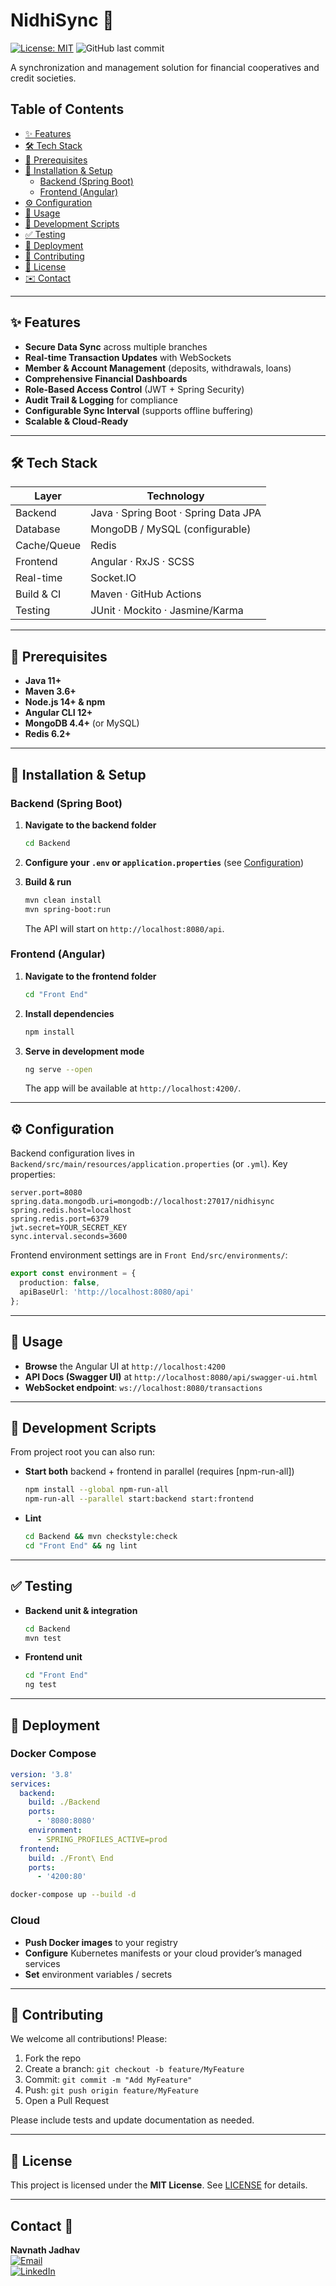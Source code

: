 # NidhiSync 🔄

[![License: MIT](https://img.shields.io/badge/License-MIT-yellow.svg)](https://opensource.org/licenses/MIT)
![GitHub last commit](https://img.shields.io/github/last-commit/Navnathjadhav08/NidhiSync)

A synchronization and management solution for financial cooperatives and credit societies.


## Table of Contents

- [✨ Features](#✨-features)  
- [🛠 Tech Stack](#🛠-tech-stack)  
- [💾 Prerequisites](#💾-prerequisites)  
- [🚀 Installation & Setup](#🚀-installation--setup)  
  - [Backend (Spring Boot)](#backend-springboot)  
  - [Frontend (Angular)](#frontend-angular)  
- [⚙️ Configuration](#⚙️-configuration)  
- [🏃 Usage](#🏃-usage)  
- [🔄 Development Scripts](#🔄-development-scripts)  
- [✅ Testing](#✅-testing)  
- [🚢 Deployment](#🚢-deployment)  
- [🤝 Contributing](#🤝-contributing)  
- [📄 License](#📄-license)  
- [✉️ Contact](#✉️-contact)  

---

## ✨ Features

- **Secure Data Sync** across multiple branches  
- **Real-time Transaction Updates** with WebSockets  
- **Member & Account Management** (deposits, withdrawals, loans)  
- **Comprehensive Financial Dashboards**  
- **Role-Based Access Control** (JWT + Spring Security)  
- **Audit Trail & Logging** for compliance  
- **Configurable Sync Interval** (supports offline buffering)  
- **Scalable & Cloud-Ready**  

---

## 🛠 Tech Stack

| Layer       | Technology                   |
| ----------- | ---------------------------- |
| Backend     | Java · Spring Boot · Spring Data JPA |
| Database    | MongoDB / MySQL (configurable) |
| Cache/Queue | Redis                        |
| Frontend    | Angular · RxJS · SCSS        |
| Real-time   | Socket.IO                    |
| Build & CI  | Maven · GitHub Actions       |
| Testing     | JUnit · Mockito · Jasmine/Karma |

---

## 💾 Prerequisites

- **Java 11+**  
- **Maven 3.6+**  
- **Node.js 14+ & npm**  
- **Angular CLI 12+**  
- **MongoDB 4.4+** (or MySQL)  
- **Redis 6.2+**  

---

## 🚀 Installation & Setup

### Backend (Spring Boot)

1. **Navigate to the backend folder**  
   ```bash
   cd Backend
   ```

2. **Configure your `.env` or `application.properties`** (see [Configuration](#⚙️-configuration))

3. **Build & run**

   ```bash
   mvn clean install
   mvn spring-boot:run
   ```

   The API will start on `http://localhost:8080/api`.

### Frontend (Angular)

1. **Navigate to the frontend folder**

   ```bash
   cd "Front End"
   ```

2. **Install dependencies**

   ```bash
   npm install
   ```

3. **Serve in development mode**

   ```bash
   ng serve --open
   ```

   The app will be available at `http://localhost:4200/`.

---

## ⚙️ Configuration

Backend configuration lives in `Backend/src/main/resources/application.properties` (or `.yml`). Key properties:

```properties
server.port=8080
spring.data.mongodb.uri=mongodb://localhost:27017/nidhisync
spring.redis.host=localhost
spring.redis.port=6379
jwt.secret=YOUR_SECRET_KEY
sync.interval.seconds=3600
```

Frontend environment settings are in `Front End/src/environments/`:

```ts
export const environment = {
  production: false,
  apiBaseUrl: 'http://localhost:8080/api'
};
```

---

## 🏃 Usage

* **Browse** the Angular UI at `http://localhost:4200`
* **API Docs (Swagger UI)** at `http://localhost:8080/api/swagger-ui.html`
* **WebSocket endpoint**: `ws://localhost:8080/transactions`

---

## 🔄 Development Scripts

From project root you can also run:

* **Start both** backend + frontend in parallel (requires \[npm-run-all])

  ```bash
  npm install --global npm-run-all
  npm-run-all --parallel start:backend start:frontend
  ```

* **Lint**

  ```bash
  cd Backend && mvn checkstyle:check
  cd "Front End" && ng lint
  ```

---

## ✅ Testing

* **Backend unit & integration**

  ```bash
  cd Backend
  mvn test
  ```

* **Frontend unit**

  ```bash
  cd "Front End"
  ng test
  ```

---

## 🚢 Deployment

### Docker Compose

```yaml
version: '3.8'
services:
  backend:
    build: ./Backend
    ports:
      - '8080:8080'
    environment:
      - SPRING_PROFILES_ACTIVE=prod
  frontend:
    build: ./Front\ End
    ports:
      - '4200:80'
```

```bash
docker-compose up --build -d
```

### Cloud

* **Push Docker images** to your registry
* **Configure** Kubernetes manifests or your cloud provider’s managed services
* **Set** environment variables / secrets

---

## 🤝 Contributing

We welcome all contributions! Please:

1. Fork the repo
2. Create a branch: `git checkout -b feature/MyFeature`
3. Commit: `git commit -m "Add MyFeature"`
4. Push: `git push origin feature/MyFeature`
5. Open a Pull Request

Please include tests and update documentation as needed.

---

## 📄 License

This project is licensed under the **MIT License**. See [LICENSE](LICENSE) for details.

---





## Contact 📧

**Navnath Jadhav**  
[![Email](https://img.shields.io/badge/Email-navnath.jadhav@example.com-blue?style=flat-square&logo=gmail)](mailto:navnathjadhav0824@gmail.com)  
[![LinkedIn](https://img.shields.io/badge/LinkedIn-Navnath_Jadhav-blue?style=flat-square&logo=linkedin)](https://www.linkedin.com/in/navnathjadhav-)

